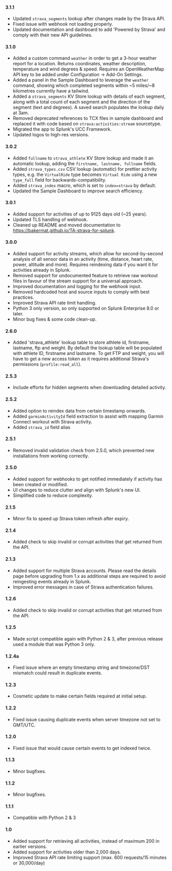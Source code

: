 #### 3.1.1
- Updated `strava_segments` lookup after changes made by the Strava API.
- Fixed issue with webhook not loading properly.
- Updated documentation and dashboard to add 'Powered by Strava' and comply with their new API guidelines.

#### 3.1.0
- Added a custom command `weather` in order to get a 3-hour weather report for a location. Returns coordinates, weather description, temperature and wind degrees & speed. Requires an OpenWeatherMap API key to be added under Configuration -> Add-On Settings.
- Added a panel in the Sample Dashboard to leverage the `weather` command, showing which completed segments within ~5 miles/~8 kilometres currently have a tailwind.
- Added a `strava_segments` KV Store lookup with details of each segment, along with a total count of each segment and the direction of the segment (text and degrees). A saved search populates the lookup daily at 3am.
- Removed deprecated references to TCX files in sample dashboard and replaced it with code based on `strava:activities:stream` sourcetype.
- Migrated the app to Splunk's UCC Framework.
- Updated logos to high-res versions.

#### 3.0.2
- Added `fullname` to `strava_athlete` KV Store lookup and made it an automatic lookup, adding the `firstname, lastname, fullname` fields.
- Added `strava_types.csv` CSV lookup (automatic) for prettier activity types, e.g. the `VirtualRide` type becomes `Virtual Ride` using a new `type_full` field for backwards-compatibility.
- Added `strava_index` macro, which is set to `index=strava` by default.
- Updated the Sample Dashboard to improve search efficiency.

#### 3.0.1
- Added support for activities of up to 9125 days old (~25 years).
- Updated TLS handling of webhook.
- Cleaned up README and moved documentation to <https://bakermat.github.io/TA-strava-for-splunk>.

#### 3.0.0
- Added support for activity streams, which allow for second-by-second analysis of all sensor data in an activity (time, distance, heart rate, power, altitude and more). Requires reindexing data if you want it for activities already in Splunk.
- Removed support for undocumented feature to retrieve raw workout files in favour of the stream support for a universal approach.
- Improved documentation and logging for the webhook input.
- Removed hardcoded host and source inputs to comply with best practices.
- Improved Strava API rate limit handling.
- Python 3 only version, so only supported on Splunk Enterprise 8.0 or later.
- Minor bug fixes & some code clean-up.

#### 2.6.0
- Added 'strava_athlete' lookup table to store athlete id, firstname, lastname, ftp and weight. 
By default the lookup table will be populated with athlete ID, firstname and lastname. To get FTP and weight, you will have to get a new access token as it requires additional Strava's permissions (`profile:read_all`).

#### 2.5.3
- Include efforts for hidden segments when downloading detailed activity.

#### 2.5.2
- Added option to reindex data from certain timestamp onwards.
- Added `garminActivityId` field extraction to assist with mapping Garmin Connect workout with Strava activity.
- Added `strava_id` field alias

#### 2.5.1
- Removed invalid validation check from 2.5.0, which prevented new installations from working correctly.

#### 2.5.0
- Added support for webhooks to get notified immediately if activity has been created or modified.
- UI changes to reduce clutter and align with Splunk's new UI.
- Simplified code to reduce complexity.

#### 2.1.5
- Minor fix to speed up Strava token refresh after expiry.

#### 2.1.4
- Added check to skip invalid or corrupt activities that get returned from the API.

#### 2.1.3
- Added support for multiple Strava accounts. Please read the details page before upgrading from 1.x as additional steps are required to avoid reingesting events already in Splunk.
- Improved error messages in case of Strava authentication failures.

#### 1.2.6
- Added check to skip invalid or corrupt activities that get returned from the API.

#### 1.2.5
- Made script compatible again with Python 2 & 3, after previous release used a module that was Python 3 only.

#### 1.2.4a
- Fixed issue where an empty timestamp string and timezone/DST mismatch could result in duplicate events.

#### 1.2.3
- Cosmetic update to make certain fields required at initial setup.

#### 1.2.2
- Fixed issue causing duplicate events when server timezone not set to GMT/UTC.

#### 1.2.0
- Fixed issue that would cause certain events to get indexed twice.

#### 1.1.3
- Minor bugfixes.

#### 1.1.2
- Minor bugfixes.

#### 1.1.1
- Compatible with Python 2 & 3

#### 1.0
- Added support for retrieving all activities, instead of maximum 200 in earlier versions.
- Added support for activities older than 2,000 days.
- Improved Strava API rate limiting support (max. 600 requests/15 minutes or 30,000/day)